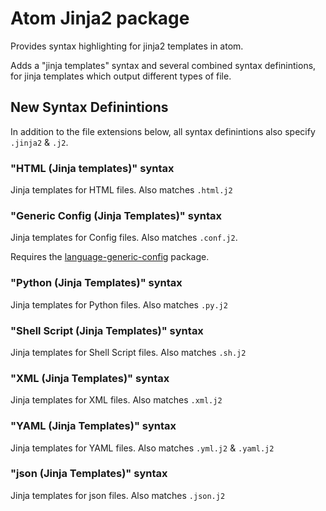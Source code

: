 # Atom Jinja2 package

Provides syntax highlighting for jinja2 templates in atom.


Adds a "jinja templates" syntax and several combined syntax definintions, for jinja templates which output
different types of file.

## New Syntax Definintions

In addition to the file extensions below, all syntax definintions also specify `.jinja2` & `.j2`.


### "HTML (Jinja templates)" syntax

Jinja templates for HTML files. Also matches `.html.j2`

### "Generic Config (Jinja Templates)" syntax

Jinja templates for Config files. Also matches `.conf.j2`.

Requires the [language-generic-config](https://atom.io/packages/language-generic-config) package.

### "Python (Jinja Templates)" syntax

Jinja templates for Python files. Also matches `.py.j2`

### "Shell Script (Jinja Templates)" syntax

Jinja templates for Shell Script files. Also matches `.sh.j2`

### "XML (Jinja Templates)" syntax

Jinja templates for XML files. Also matches `.xml.j2`

### "YAML (Jinja Templates)" syntax

Jinja templates for YAML files. Also matches `.yml.j2` & `.yaml.j2`

### "json (Jinja Templates)" syntax

Jinja templates for json files. Also matches `.json.j2`
